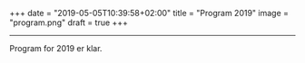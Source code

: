 +++
date = "2019-05-05T10:39:58+02:00"
title = "Program 2019"
image = "program.png"
draft = true
+++

---

Program for 2019 er klar.
